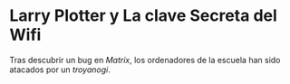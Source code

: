 # Larry Plotter y La clave Secreta del Wifi

Tras descubrir un bug en *Matrix*, los ordenadores de la escuela han sido atacados por un *troyanogi*.
